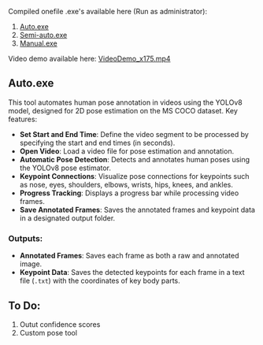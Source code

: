 Compiled onefile .exe's available here (Run as administrator): 

1. [Auto.exe](Dist/Auto.exe)
2. [Semi-auto.exe](Dist/Semi-auto.exe)
2. [Manual.exe](Dist/Manual.exe)

Video demo available here: [VideoDemo_x175.mp4](Demo/VideoDemo_x175.mp4)



## Auto.exe

This tool automates human pose annotation in videos using the YOLOv8 model, designed for 2D pose estimation on the MS COCO dataset. Key features:

- **Set Start and End Time**: Define the video segment to be processed by specifying the start and end times (in seconds).
- **Open Video**: Load a video file for pose estimation and annotation.
- **Automatic Pose Detection**: Detects and annotates human poses using the YOLOv8 pose estimator.
- **Keypoint Connections**: Visualize pose connections for keypoints such as nose, eyes, shoulders, elbows, wrists, hips, knees, and ankles.
- **Progress Tracking**: Displays a progress bar while processing video frames.
- **Save Annotated Frames**: Saves the annotated frames and keypoint data in a designated output folder.

### Outputs:
- **Annotated Frames**: Saves each frame as both a raw and annotated image.
- **Keypoint Data**: Saves the detected keypoints for each frame in a text file (`.txt`) with the coordinates of key body parts.





## To Do:
1. Outut confidence scores
2. Custom pose tool

